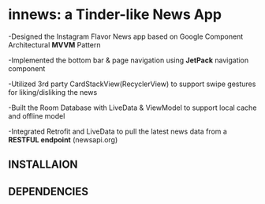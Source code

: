 #  innews: a Tinder-like News App 
-Designed the Instagram Flavor News app based on Google Component Architectural **MVVM** Pattern

-Implemented the bottom bar & page navigation using **JetPack** navigation component 

-Utilized 3rd party CardStackView(RecyclerView) to support swipe gestures for liking/disliking the news

-Built the Room Database with LiveData & ViewModel to support local cache and offline model

-Integrated Retrofit and LiveData to pull the latest news data from a **RESTFUL endpoint**  (newsapi.org)

## INSTALLAION



## DEPENDENCIES
